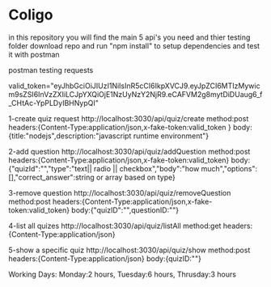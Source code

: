 # Coligo
 in this repository you will find the main 5 api's you need and thier testing folder download repo and run "npm install" to setup dependencies and test it with postman

postman testing requests

valid_token="eyJhbGciOiJIUzI1NiIsInR5cCI6IkpXVCJ9.eyJpZCI6MTIzMywicm9sZSI6InVzZXIiLCJpYXQiOjE1NzUyNzY2NjR9.eCAFVM2g8mytDiDUaug6_f_CHtAc-YpPLDyIBHNypQI"

1-create quiz request
http://localhost:3030/api/quiz/create 
method:post
headers:{Content-Type:application/json,x-fake-token:valid_token }
body:{title:"nodejs",description:"javascript runtime environment"}

2-add question
http://localhost:3030/api/quiz/addQuestion
method:post
headers:{Content-Type:application/json,x-fake-token:valid_token}
body:{"quizId":"","type":"text|| radio || checkbox","body":"how much","options":[],"correct_answer":string or array based on type}

3-remove question 
http://localhost:3030/api/quiz/removeQuestion
method:post
headers:{Content-Type:application/json,x-fake-token:valid_token}
body:{"quizID":"",questionID:""}

4-list all quizes
http://localhost:3030/api/quiz/listAll
method:get
headers:{Content-Type:application/json}

5-show a specific quiz
http://localhost:3030/api/quiz/show
method:post
headers:{Content-Type:application/json}
body:{quizID:""}


Working Days:
Monday:2 hours, 
Tuesday:6 hours, 
Thrusday:3 hours
